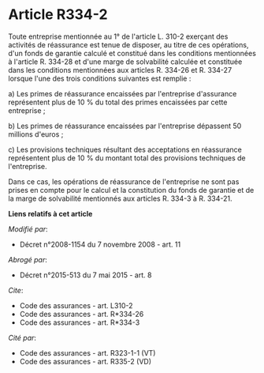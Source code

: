 # Article R334-2

Toute entreprise mentionnée au 1° de l'article L. 310-2 exerçant des activités de réassurance est tenue de disposer, au titre
de ces opérations, d'un fonds de garantie calculé et constitué dans les conditions mentionnées à l'article R. 334-28 et d'une
marge de solvabilité calculée et constituée dans les conditions mentionnées aux articles R. 334-26 et R. 334-27 lorsque l'une
des trois conditions suivantes est remplie : 

a) Les primes de réassurance encaissées par l'entreprise d'assurance représentent plus de 10 % du total des primes encaissées
par cette entreprise ; 

b) Les primes de réassurance encaissées par l'entreprise dépassent 50 millions d'euros ; 

c) Les provisions techniques résultant des acceptations en réassurance représentent plus de 10 % du montant total des
provisions techniques de l'entreprise. 

Dans ce cas, les opérations de réassurance de l'entreprise ne sont pas prises en compte pour le calcul et la constitution du
fonds de garantie et de la marge de solvabilité mentionnés aux articles R. 334-3 à R. 334-21.

**Liens relatifs à cet article**

_Modifié par_:

  - Décret n°2008-1154 du 7 novembre 2008 - art. 11

_Abrogé par_:

  - Décret n°2015-513 du 7 mai 2015 - art. 8

_Cite_:

  - Code des assurances - art. L310-2
  - Code des assurances - art. R*334-26
  - Code des assurances - art. R*334-3

_Cité par_:

  - Code des assurances - art. R323-1-1 (VT)
  - Code des assurances - art. R335-2 (VD)
